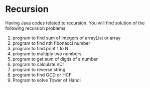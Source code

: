 # Recursion
Having Java codes related to recursion.
You will find solution of the following recursion problems
1. program to find sum of integers of arrayList or array
2. program to find nth fibonacci number
3. program to find print 1 to N
4. program to multiply two numbers
5. program to get sum of digits of a number
6. program to calculate nCr
7. program to reverse string
8. program to find GCD or HCF
9. Program to solve Tower of Hanoi
